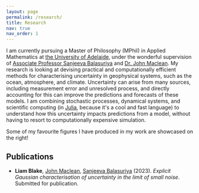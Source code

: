 ```yaml
---
layout: page
permalink: /research/
title: Research
nav: true
nav_order: 1
---
```


I am currently pursuing a Master of Philosophy (MPhil) in Applied Mathematics at [the University of Adelaide](https://www.adelaide.edu.au/), under the wonderful supervision of [Associate Professor Sanjeeva Balasuriya](https://sanji-balasuriya.github.io/) and [Dr. John Maclean](https://researchers.adelaide.edu.au/profile/john.maclean).
My research is looking at devising practical and computationally efficient methods for characterising uncertainty in geophysical systems, such as the ocean, atmosphere, and climate.
Uncertainty can arise from many sources, including measurement error and unresolved process, and directly accounting for this can improve the predictions and forecasts of these models. 
I am combining stochastic processes, dynamical systems, and scientific computing (in [Julia](https://julialang.org/), because it's a cool and fast language) to understand how this uncertainty impacts predictions from a model, without having to resort to computationally expensive simulation.

Some of my favourite figures I have produced in my work are showcased on the right!

## Publications

- **Liam Blake**, [John Maclean](https://researchers.adelaide.edu.au/profile/john.maclean), [Sanjeeva Balasuriya](https://sanji-balasuriya.github.io/) (2023). *Explicit Gaussian characterisation of uncertainty in the limit of small noise*. Submitted for publication.
